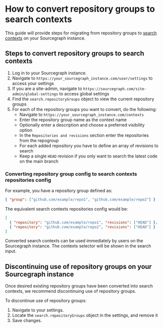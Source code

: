 # How to convert repository groups to search contexts

This guide will provide steps for migrating from repository groups to [search contexts](../../code_search/explanations/features.md#search-contexts) on your Sourcegraph instance.

## Steps to convert repository groups to search contexts

1. Log in to your Sourcegraph instance.
2. Navigate to `https://your_sourcegraph_instance.com/user/settings` to access your settings
3. If you are a site-admin, navigate to `https://sourcegraph.com/site-admin/global-settings` to access global settings
3. Find the `search.repositoryGroups` object to view the current repository groups
4. For each of the repository groups you want to convert, do the following:
    - Navigate to `https://your_sourcegraph_instance.com/contexts`
    - Enter the repository group name as the context name
    - Optionally enter a description and choose a preferred visibility option
    - In the `Repositories and revisions` section enter the repositories from the repogroup
    - For each added repository you have to define an array of revisions to search
    - Keep a single `HEAD` revision if you only want to search the latest code on the main branch

### Converting repository group config to search contexts repositories config

For example, you have a repository group defined as: 
```json
{ "group": ["github.com/example/repo1", "github.com/example/repo2"] }
```

The equivalent search contexts repositories config would be:

```json
[
  { "repository": "github.com/example/repo1", "revisions": ["HEAD"] },
  { "repository": "github.com/example/repo2", "revisions": ["HEAD"] }
]
```

Converted search contexts can be used immediately by users on the Sourcegraph instance. The contexts selector will be shown in the search input.

## Discontinuing use of repository groups on your Sourcegraph instance

Once desired existing repository groups have been converted into search contexts, we recommend discontinuing use of repository groups.

To discontinue use of repository groups:

1. Navigate to your settings.
2. Locate the `search.repositoryGroups` object in the settings, and remove it
3. Save changes.
